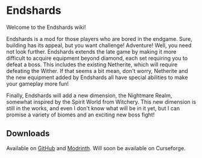 # Endshards
Welcome to the Endshards wiki!

Endshards is a mod for those players who are bored in the endgame.
Sure, building has its appeal, but you want challenge! Adventure!
Well, you need not look further. Endshards extends the late game by
making it more difficult to acquire equipment beyond diamond, each set
requiring you to defeat a boss. This includes the existing Netherite,
which will require defeating the Wither. If that seems a bit mean,
don't worry, Netherite and the new equipment added by Endshards all have
special abilities to make your gameplay more fun!

Finally, Endshards will add a new dimension, the Nightmare Realm, somewhat
inspired by the Spirit World from Witchery. This new dimension is still
in the works, and even I don't know what will be in it yet, but I can promise
a variety of biomes and an exciting new boss fight!

## Downloads
Available on [GitHub](https://github.com/amot-dev/endshards/releases) and [Modrinth](https://modrinth.com/mod/endshards).
Will soon be available on Curseforge.